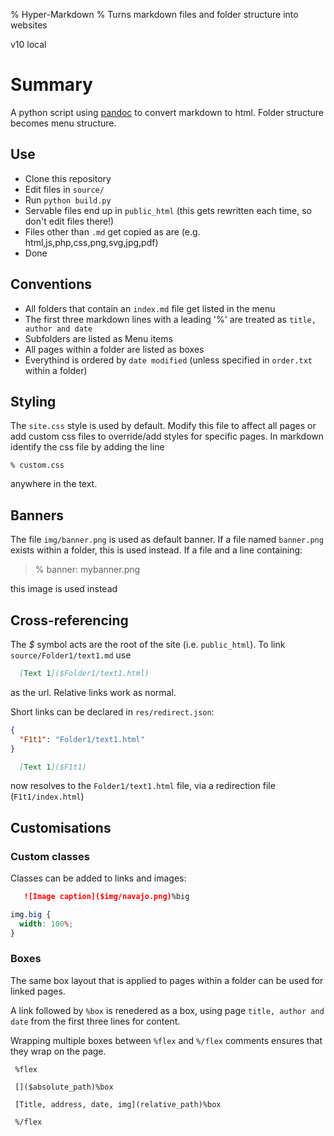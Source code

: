 % Hyper-Markdown
% Turns markdown files and folder structure into websites

v10 local

Summary
=======

A python script using [pandoc](https://pandoc.org/) to convert markdown to html. Folder structure becomes menu structure.

Use
---

- Clone this repository
- Edit files in `source/`
- Run `python build.py`
- Servable files end up in `public_html` (this gets rewritten each time, so don't edit files there!)
- Files other than `.md` get copied as are (e.g. html,js,php,css,png,svg,jpg,pdf)
- Done

Conventions
-----------

- All folders that contain an `index.md` file get listed in the menu
- The first three markdown lines with a leading '%' are treated as `title, author and date`
- Subfolders are listed as Menu items
- All pages within a folder are listed as boxes
- Everythind is ordered by `date modified` (unless specified in `order.txt` within a folder)

Styling
-------

The `site.css` style is used by default. Modify this file to affect all pages or add custom css files to override/add styles for specific pages. In markdown identify the css file by adding the line

`% custom.css`

anywhere in the text.

Banners
-------

The file `img/banner.png` is used as default banner. 
If a file named `banner.png` exists within a folder, this is used instead.
If a file and a line containing:

>% banner: mybanner.png

this image is used instead


Cross-referencing
-----------------

The _\$_ symbol acts are the root of the site (i.e. `public_html`). To link `source/Folder1/text1.md` use

```markdown
  [Text 1]($Folder1/text1.html)
```

as the url. Relative links work as normal.

Short links can be declared in `res/redirect.json`:

```json
{
  "F1t1": "Folder1/text1.html"
}
```

```markdown
  [Text 1]($F1t1)
```

now resolves to the `Folder1/text1.html` file, via a redirection file (`F1t1/index.html`)

Customisations
--------------

### Custom classes

Classes can be added to links and images:

```markdown
   ![Image caption]($img/navajo.png)%big
```

```css
img.big {
  width: 100%;
}
```

### Boxes

The same box layout that is applied to pages within a folder can be used for linked pages.

A link followed by `%box` is renedered as a box, using page `title, author and date` from the first three lines for content.

Wrapping multiple boxes between `%flex` and `%/flex` comments ensures that they wrap on the page.

```
 %flex

 []($absolute_path)%box

 [Title, address, date, img](relative_path)%box

 %/flex
```
